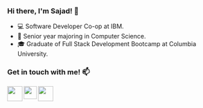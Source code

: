 ### Hi there, I'm Sajad! 👋 

- :computer: Software Developer Co-op at IBM. 
- :notebook_with_decorative_cover: Senior year majoring in Computer Science.
- :mortar_board: Graduate of Full Stack Development Bootcamp at Columbia University.


### Get in touch with me! :mailbox:
<p>
  <a href="https://www.linkedin.com/in/sajadgzd" target="blank"><img align="left" src="https://img.icons8.com/fluent/48/000000/linkedin.png" height="35" width="35" /></a>
  <a href = "mailto: sajadgzd@gmail.com target="blank"><img align="left" src="https://img.icons8.com/wired/64/000000/email.png"  height="30" width="30" /></a>
  <a href="https://sajad.dev/" target="blank"><img align="left" src="https://img.icons8.com/dotty/80/000000/resume-website.png" height="35" width="35" /></a>
</p>
 
 <br />
